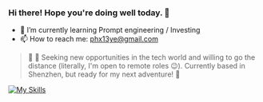 ### Hi there! Hope you're doing well today. 👋

- 🌱 I’m currently learning Prompt engineering / Investing
- 📫 How to reach me: [phx13ye@gmail.com](mailto:phx13ye@gmail.com)

> 💼 👀 Seeking new opportunities in the tech world and willing to go the distance (literally, I'm open to remote roles 😉). Currently based in Shenzhen, but ready for my next adventure! 🚀
>

[![My Skills](https://skillicons.dev/icons?i=go,java,mysql,redis,vim,git,docker,linux)]()
<!--
**Alwayswithme/Alwayswithme** is a ✨ _special_ ✨ repository because its `README.md` (this file) appears on your GitHub profile.

Here are some ideas to get you started:

- 🔭 I’m currently working on ...
- 🌱 I’m currently learning ...
- 👯 I’m looking to collaborate on ...
- 🤔 I’m looking for help with ...
- 💬 Ask me about ...
- 📫 How to reach me: ...
- 😄 Pronouns: ...
- ⚡ Fun fact: ...
-->
